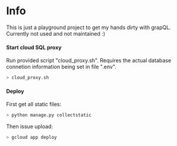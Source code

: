 # Info
This is just a playground project to get my hands dirty with grapQL. Currently not used and not maintained :)

#### Start cloud SQL proxy
Run provided script "cloud_proxy.sh". Requires the actual database connetion
information being set in file ".env".
```bash
> cloud_proxy.sh
```

#### Deploy
First get all static files:
```bash
> python manage.py collectstatic
```
Then issue upload:
```bash
> gcloud app deploy
```
